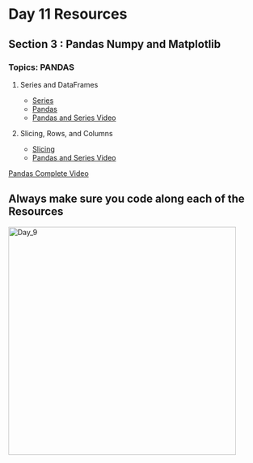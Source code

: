 # Day 11 Resources 

## Section 3 : Pandas Numpy and Matplotlib

### Topics: PANDAS
1. Series and DataFrames
    * [Series](https://www.tutorialspoint.com/python_pandas/python_pandas_series.htm)
    * [Pandas](https://www.tutorialspoint.com/python_pandas/python_pandas_dataframe.htm)
    * [Pandas and Series Video](https://youtu.be/F_sirgv0hKk)

2. Slicing, Rows, and Columns
    * [Slicing](https://www.geeksforgeeks.org/slicing-indexing-manipulating-and-cleaning-pandas-dataframe/)
    * [Pandas and Series Video](https://youtu.be/F_sirgv0hKk)

[Pandas Complete Video](https://youtu.be/F_sirgv0hKk)

## Always make sure you code along each of the Resources 

<img width="450" alt="Day_9" src="https://user-images.githubusercontent.com/58959180/194230954-00cc42db-0461-4398-8707-b3d4025eedd7.png">

